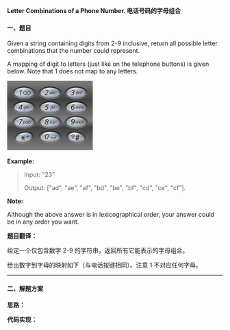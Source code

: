 **Letter Combinations of a Phone Number. 电话号码的字母组合**

#### 一、题目

Given a string containing digits from 2-9 inclusive, return all possible letter combinations that the number could represent.

A mapping of digit to letters (just like on the telephone buttons) is given below. Note that 1 does not map to any letters.

![这里写图片描述](./images/image_leetcode17_001.png)

**Example:**
> Input: "23"
>
> Output: ["ad", "ae", "af", "bd", "be", "bf", "cd", "ce", "cf"].

**Note:**

Although the above answer is in lexicographical order, your answer could be in any order you want.


**题目翻译：**

给定一个仅包含数字 2-9 的字符串，返回所有它能表示的字母组合。

给出数字到字母的映射如下（与电话按键相同）。注意 1 不对应任何字母。

---

#### 二、解题方案

**思路：**


**代码实现：**

```

```
